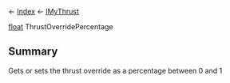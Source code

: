 ← [Index](Api-Index) ← [IMyThrust](Sandbox.ModAPI.Ingame.IMyThrust)

[float](System.Single) ThrustOverridePercentage

## Summary

Gets or sets the thrust override as a percentage between 0 and 1

